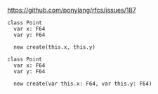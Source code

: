 https://github.com/ponylang/rfcs/issues/187
```pony
class Point
  var x: F64
  var y: F64

  new create(this.x, this.y)
```

```pony
class Point
  var x: F64
  var y: F64

  new create(var this.x: F64, var this.y: F64)
```
